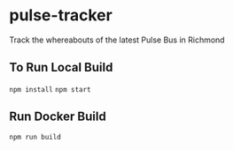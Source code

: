 # pulse-tracker

Track the whereabouts of the latest Pulse Bus in Richmond

## To Run Local Build

`npm install`
`npm start`

## Run Docker Build

`npm run build`
